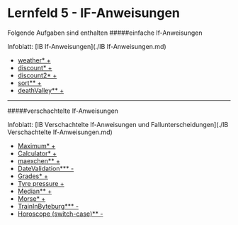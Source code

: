 # Lernfeld 5 - IF-Anweisungen



Folgende Aufgaben sind enthalten
#####einfache If-Anweisungen

Infoblatt: [IB If-Anweisungen](./IB If-Anweisungen.md)

* [weather*   +](./src/weather/task.md)
* [discount*   +](./src/discount/task.md)
* [discount2*   +](./src/discount2/task.md)
* [sort**   +](./src/sort/task.md)
* [deathValley**   +](./src/deathValley/task.md)

---
#####verschachtelte If-Anweisungen

Infoblatt: [IB Verschachtelte If-Anweisungen und Fallunterscheidungen](./IB Verschachtelte If-Anweisungen.md)

* [Maximum*   +](./src/getMaximum/task.md)
* [Calculator*   +](./src/calculator/task.md)
* [maexchen**   +](./src/maexchen/task.md)
* [DateValidation***   -](./src/dateValidation/task.md)
* [Grades*   +](./src/gradesWithIHKScheme/task.md)
* [Tyre pressure   +](./src/tyre_pressure/task.md)
* [Median**   +](./src/median/task.md)
* [Morse*   +](./src/morse/task.md)
* [TrainInByteburg***   -](./src/trainInByteburg/task.md)
* [Horoscope (switch-case)**   -](./src/horoscope/task.md)

